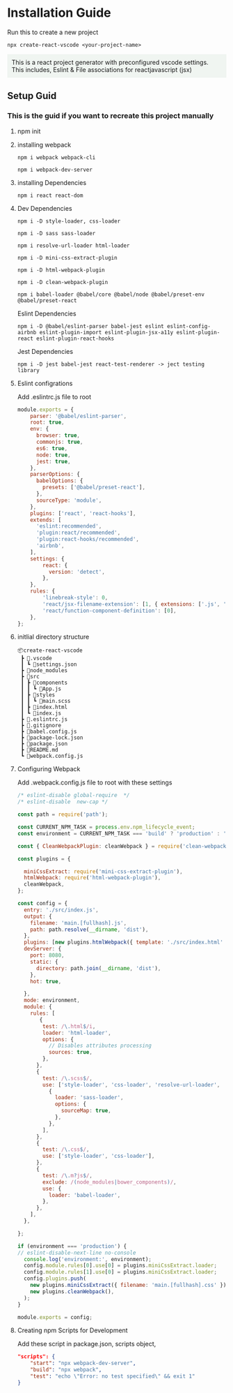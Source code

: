 # Installation Guide
Run this to create a new project
```
npx create-react-vscode <your-project-name>
```
<p style="background-color: #f0f5f1; padding:10px;">
This is a react project generator with preconfigured vscode settings. This includes, Eslint & File associations for reactjavascript (jsx)
  
</p>
 

## Setup Guid
### This is the guid if you want to recreate this project manually
1. npm init
2. installing webpack
	```
	npm i webpack webpack-cli
	```
	```
    npm i webpack-dev-server
	```
3. installing Dependencies
	```
	npm i react react-dom
	```
4. Dev Dependencies
    ```
	npm i -D style-loader, css-loader
	```

	```
	npm i -D sass sass-loader
	```
	```
	npm i resolve-url-loader html-loader
    ```
	```
	npm i -D mini-css-extract-plugin
	```
    ```
	npm i -D html-webpack-plugin
	```
    ```
	npm i -D clean-webpack-plugin
	```
	```
	npm i babel-loader @babel/core @babel/node @babel/preset-env @babel/preset-react
	```
	Eslint Dependencies
	```
	npm i -D @babel/eslint-parser babel-jest eslint eslint-config-airbnb eslint-plugin-import eslint-plugin-jsx-a11y eslint-plugin-react eslint-plugin-react-hooks
	```
	Jest Dependencies
	```
	npm i -D jest babel-jest react-test-renderer -> ject testing library
	```
5. Eslint configrations

	Add .eslintrc.js file to root
	```javascript
	module.exports = {
  		parser: '@babel/eslint-parser',
 		root: true,
 		env: {
 		  browser: true,
 		  commonjs: true,
 		  es6: true,
 		  node: true,
 		  jest: true,
 		},
 		parserOptions: {
 		  babelOptions: {
 		    presets: ['@babel/preset-react'],
 		  },
 		  sourceType: 'module',
 		},
 		plugins: ['react', 'react-hooks'],
 		extends: [
 		  'eslint:recommended',
 		  'plugin:react/recommended',
 		  'plugin:react-hooks/recommended',
 		  'airbnb',
		],
		settings: {
			react: {
		      version: 'detect',
		    },
		},
		rules: {
			'linebreak-style': 0,
		    'react/jsx-filename-extension': [1, { extensions: ['.js', '.jsx'] }],
			'react/function-component-definition': [0],
		},
	};

	```

6. initlial directory structure

	```
	📦create-react-vscode
	 ┣ 📂.vscode
	 ┃ ┗ 📜settings.json
	 ┣ 📂node_modules
	 ┣ 📂src
	 ┃ ┣ 📂components
	 ┃ ┃ ┗ 📜App.js
	 ┃ ┣ 📂styles
	 ┃ ┃ ┗ 📜main.scss
	 ┃ ┣ 📜index.html
	 ┃ ┗ 📜index.js
	 ┣ 📜.eslintrc.js
	 ┣ 📜.gitignore
	 ┣ 📜babel.config.js
	 ┣ 📜package-lock.json
	 ┣ 📜package.json
	 ┣ 📜README.md
	 ┗ 📜webpack.config.js
	```

7. Configuring Webpack

	Add .webpack.config.js file to root with these settings

	```javascript
	/* eslint-disable global-require  */
	/* eslint-disable  new-cap */

	const path = require('path');

	const CURRENT_NPM_TASK = process.env.npm_lifecycle_event;
	const environment = CURRENT_NPM_TASK === 'build' ? 'production' : 'development';

	const { CleanWebpackPlugin: cleanWebpack } = require('clean-webpack-plugin');

	const plugins = {

	  miniCssExtract: require('mini-css-extract-plugin'),
	  htmlWebpack: require('html-webpack-plugin'),
	  cleanWebpack,
	};

	const config = {
	  entry: './src/index.js',
	  output: {
	    filename: 'main.[fullhash].js',
	    path: path.resolve(__dirname, 'dist'),
	  },
	  plugins: [new plugins.htmlWebpack({ template: './src/index.html' })],
	  devServer: {
	    port: 8080,
	    static: {
	      directory: path.join(__dirname, 'dist'),
	    },
	    hot: true,

	  },
	  mode: environment,
	  module: {
	    rules: [
	       {
        	test: /\.html$/i,
        	loader: 'html-loader',
        	options: {
        	  // Disables attributes processing
        	  sources: true,
        	},
      	  },
      	  {
      	    test: /\.scss$/,
      	    use: ['style-loader', 'css-loader', 'resolve-url-loader',
      	      {
      	        loader: 'sass-loader',
      	        options: {
      	          sourceMap: true,
      	        },
      	      },
      	    ],
      	  },
	      {
	        test: /\.css$/,
	        use: ['style-loader', 'css-loader'],
	      },
	      {
	        test: /\.m?js$/,
	        exclude: /(node_modules|bower_components)/,
	        use: {
	          loader: 'babel-loader',
	        },
	      },
	    ],
	  },

	};

	if (environment === 'production') {
	// eslint-disable-next-line no-console
	  console.log('environment:', environment);
	  config.module.rules[0].use[0] = plugins.miniCssExtract.loader;
	  config.module.rules[1].use[0] = plugins.miniCssExtract.loader;
	  config.plugins.push(
	    new plugins.miniCssExtract({ filename: 'main.[fullhash].css' }),
	    new plugins.cleanWebpack(),
	  );
	}

	module.exports = config;

	```
	

8. Creating npm Scripts for Development

	Add these script in package.json, scripts object,
	```json
	"scripts": {
    	"start": "npx webpack-dev-server",
    	"build": "npx webpack",
   	 	"test": "echo \"Error: no test specified\" && exit 1"
  	}
	```

		
